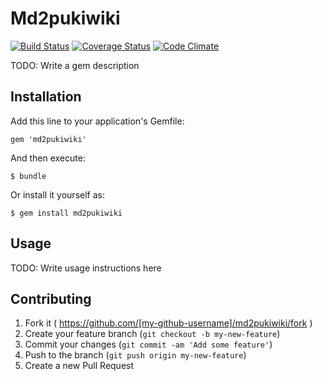 # Md2pukiwiki
[![Build Status](https://travis-ci.org/dtan4/md2pukiwiki.svg?branch=master)](https://travis-ci.org/dtan4/md2pukiwiki)
[![Coverage Status](https://coveralls.io/repos/dtan4/md2pukiwiki/badge.png)](https://coveralls.io/r/dtan4/md2pukiwiki)
[![Code Climate](https://codeclimate.com/github/dtan4/md2pukiwiki.png)](https://codeclimate.com/github/dtan4/md2pukiwiki)

TODO: Write a gem description

## Installation

Add this line to your application's Gemfile:

    gem 'md2pukiwiki'

And then execute:

    $ bundle

Or install it yourself as:

    $ gem install md2pukiwiki

## Usage

TODO: Write usage instructions here

## Contributing

1. Fork it ( https://github.com/[my-github-username]/md2pukiwiki/fork )
2. Create your feature branch (`git checkout -b my-new-feature`)
3. Commit your changes (`git commit -am 'Add some feature'`)
4. Push to the branch (`git push origin my-new-feature`)
5. Create a new Pull Request
